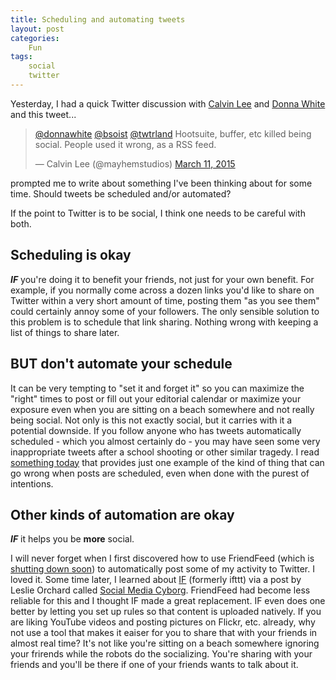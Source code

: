 ```yaml
---
title: Scheduling and automating tweets
layout: post
categories:
    Fun
tags:
    social
    twitter
---
```

Yesterday, I had a quick Twitter discussion with [Calvin Lee][mayhem] and [Donna White][donna] and this tweet...

<blockquote class="twitter-tweet" data-conversation="none" lang="en"><p><a href="https://twitter.com/donnawhite">@donnawhite</a> <a href="https://twitter.com/bsoist">@bsoist</a> <a href="https://twitter.com/twtrland">@twtrland</a> Hootsuite, buffer, etc killed being social. People used it wrong, as a RSS feed.</p>&mdash; Calvin Lee (@mayhemstudios) <a href="https://twitter.com/mayhemstudios/status/575716002719100929">March 11, 2015</a></blockquote>
<script async src="//platform.twitter.com/widgets.js" charset="utf-8"></script>

prompted me to write about something I've been thinking about for some time. Should tweets be scheduled and/or automated?

If the point to Twitter is to be social, I think one needs to be careful with both.

## Scheduling is okay
_**IF**_ you're doing it to benefit your friends, not just for your own benefit. For example, if you normally come across a dozen links you'd like to share on Twitter within a very short amount of time, posting them "as you see them" could certainly annoy some of your followers. The only sensible solution to this problem is to schedule that link sharing. Nothing wrong with keeping a list of things to share later.

## BUT don't automate your schedule
It can be very tempting to "set it and forget it" so you can maximize the "right" times to post or fill out your editorial calendar or maximize your exposure even when you are sitting on a beach somewhere and not really being social. Not only is this not exactly social, but it carries with it a potential downside. If you follow anyone who has tweets automatically scheduled - which you almost certainly do - you may have seen some very inappropriate tweets after a school shooting or other similar tragedy. I read [something today][qantas] that provides just one example of the kind of thing that can go wrong when posts are scheduled, even when done with the purest of intentions.

## Other kinds of automation are okay
_**IF**_ it helps you be **more** social.

I will never forget when I first discovered how to use FriendFeed (which is [shutting down soon][friendfeed]) to automatically post some of my activity to Twitter. I loved it. Some time later, I learned about [IF][if] (formerly ifttt) via a post by Leslie Orchard called [Social Media Cyborg][lm]. FriendFeed had become less reliable for this and I thought IF made a great replacement. IF even does one better by letting you set up rules so that content is uploaded natively. If you are liking YouTube videos and posting pictures on Flickr, etc. already, why not use a tool that makes it eaiser for you to share that with your friends in almost real time? It's not like you're sitting on a beach somewhere ignoring your frirends while the robots do the socializing. You're sharing with your friends and you'll be there if one of your friends wants to talk about it.


[mayhem]: https://twitter.com/mayhemstudios
[donna]: https://twitter.com/donnawhite
[qantas]: http://blog.hubspot.com/marketing/hilarious-twitter-brand-hashtag-fails
[friendfeed]: http://blog.friendfeed.com/
[lm]: http://decafbad.com/blog/2011/11/04/social-media-cyborg/
[if]: https://ifttt.com/
